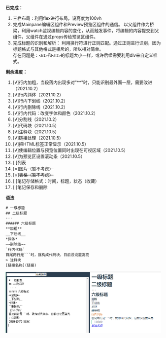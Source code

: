  **已完成：** 
1. 三栏布局：利用flex进行布局，设高度为100vh
2. 完成Mainpane编辑区组件和Preview预览区组件的通信。
   以父组件作为桥梁，利用watch监视编辑内容的变化，从而触发事件，将编辑的内容提交到父组件，父组件在通过props传给预览区组件。
3. 完成标题的识别和解析：
   利用换行符进行正则匹配。通过正则进行识别，因为标题格式与其他格式是相斥的，所以相对简单。    
   存在问题是：`<h1>`和`<h2>`的标题大小一样，或许后续需要利用div来自定义样式。

 **剩余进度：** 

1. [√]行内加粗，当段落内出现多对"**"时，只能识别最外面一层，需要改进（2021.10.2）
2. [√]行内斜体（2021.10.2）
3. [√]行内下划线（2021.10.2）
4. [√]行内删除线（2021.10.2）
5. [√]行内代码：改变字体和颜色（2021.10.2）
6. [√]分割线（2021.10.2）
7. [√]代码块（2021.10.5）
8. [√]注释块（2021.10.5）
9. [√]链接处理（2021.10.5）
10. [√]把HTML标签正常显示（2021.10.5）
11. [√]使编辑位置与预览位置同时出现在可视区域（2021.10.5）
12. [√]为预览区设置滚动条（2021.10.5）
13. [ ]列表
14. [×]~~图片（暂不考虑）~~
15. [×]~~表格（暂不考虑）~~
16. [ ]笔记存储格式：时间，标题，状态（收藏）
17. [ ]笔记保存和删除



**语法**
```
# 一级标题
## 二级标题
···
###### 六级标题
**加粗**
__下划线__
*斜体*
~~删除线~~
`行内代码`
首尾两行是```时，就构成代码块，目前没设置高亮
> 注释块
[链接名称](链接)
```

![image-20211005172840624](./demopic/image-20211005172840624.png)
